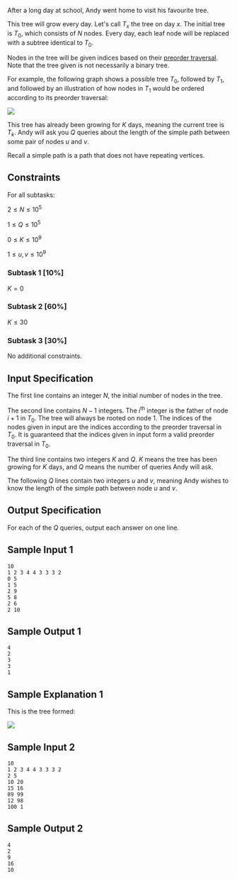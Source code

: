 After a long day at school, Andy went home to visit his favourite tree.

This tree will grow every day. Let's call $T_x$ the tree on day $x$. The initial tree is $T_0$, which consists of $N$ nodes. Every day, each leaf node will be replaced with a subtree identical to $T_0$.

Nodes in the tree will be given indices based on their [preorder traversal](https://en.wikipedia.org/wiki/Tree_traversal). Note that the tree given is not necessarily a binary tree.

For example, the following graph shows a possible tree $T_0$, followed by $T_1$, and followed by an illustration of how nodes in $T_1$ would be ordered according to its preorder traversal:

![](https://static.dmoj.ca/media/martor/28bf3ecc-001f-47b4-919a-8d0ea3433c75.png)

This tree has already been growing for $K$ days, meaning the current tree is $T_k$. Andy will ask you $Q$ queries about the length of the simple path between some pair of nodes $u$ and $v$.

Recall a simple path is a path that does not have repeating vertices.

## Constraints

For all subtasks:

$2 \le N \le 10^5$

$1 \le Q \le 10^5$

$0 \le K \le 10^9$

$1 \le u, v \le 10^9$

### Subtask 1 [10%]

$K = 0$

### Subtask 2 [60%]

$K \le 30$

### Subtask 3 [30%]

No additional constraints.

## Input Specification

The first line contains an integer $N$, the initial number of nodes in the tree.

The second line contains $N-1$ integers. The $i^\text{th}$ integer is the father of node $i+1$ in $T_0$. The tree will always be rooted on node $1$. The indices of the nodes given in input are the indices according to the preorder traversal in $T_0$. It is guaranteed that the indices given in input form a valid preorder traversal in $T_0$.

The third line contains two integers $K$ and $Q$. $K$ means the tree has been growing for $K$ days, and $Q$ means the number of queries Andy will ask.

The following $Q$ lines contain two integers $u$ and $v$, meaning Andy wishes to know the length of the simple path between node $u$ and $v$.

## Output Specification

For each of the $Q$ queries, output each answer on one line.

## Sample Input 1

```
10
1 2 3 4 4 3 3 3 2
0 5
1 5
2 9
5 8
2 6
2 10
```

## Sample Output 1

```
4
2
3
3
1
```

## Sample Explanation 1

This is the tree formed:

![](https://static.dmoj.ca/media/martor/990d7994-b487-4cc2-8257-6ef7980ef7cc.png)

## Sample Input 2

```
10
1 2 3 4 4 3 3 3 2
2 5
10 20
15 16
89 99
12 98
100 1
```

## Sample Output 2

```
4
2
9
16
10
```
